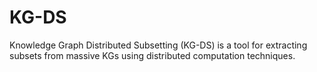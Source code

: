 # KG-DS
Knowledge Graph Distributed Subsetting (KG-DS) is a tool for extracting subsets from massive KGs using distributed computation techniques.
